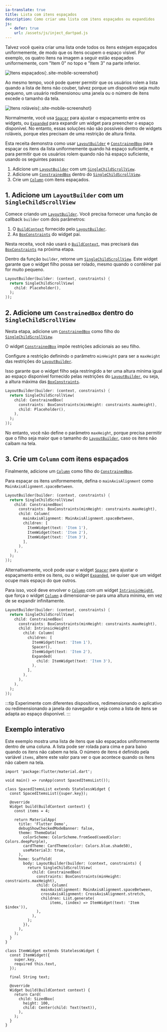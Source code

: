```yaml
---
ia-translate: true
title: Lista com itens espaçados
description: Como criar uma lista com itens espaçados ou expandidos
js:
  - defer: true
    url: /assets/js/inject_dartpad.js
---
```


<?code-excerpt path-base="cookbook/lists/spaced_items/"?>

Talvez você queira criar uma lista onde todos os itens estejam espaçados uniformemente, de modo que os itens ocupem o espaço visível. Por exemplo, os quatro itens na imagem a seguir estão espaçados uniformemente, com "Item 0" no topo e "Item 3" na parte inferior.

![Itens espaçados](/assets/images/docs/cookbook/spaced-items-1.png){:.site-mobile-screenshot}

Ao mesmo tempo, você pode querer permitir que os usuários rolem a lista quando a lista de itens não couber, talvez porque um dispositivo seja muito pequeno, um usuário redimensionou uma janela ou o número de itens excede o tamanho da tela.

![Itens roláveis](/assets/images/docs/cookbook/spaced-items-2.png){:.site-mobile-screenshot}

Normalmente, você usa [`Spacer`][] para ajustar o espaçamento entre os widgets, ou [`Expanded`][] para expandir um widget para preencher o espaço disponível. No entanto, essas soluções não são possíveis dentro de widgets roláveis, porque eles precisam de uma restrição de altura finita.

Esta receita demonstra como usar [`LayoutBuilder`][] e [`ConstrainedBox`][] para espaçar os itens da lista uniformemente quando há espaço suficiente, e para permitir que os usuários rolem quando não há espaço suficiente, usando os seguintes passos:

  1. Adicione um [`LayoutBuilder`][] com um [`SingleChildScrollView`][].
  2. Adicione um [`ConstrainedBox`][] dentro do [`SingleChildScrollView`][].
  3. Crie um [`Column`][] com itens espaçados.

## 1. Adicione um `LayoutBuilder` com um `SingleChildScrollView`

Comece criando um [`LayoutBuilder`][]. Você precisa fornecer uma função de callback `builder` com dois parâmetros:

  1. O [`BuildContext`][] fornecido pelo [`LayoutBuilder`][].
  2. As [`BoxConstraints`][] do widget pai.

Nesta receita, você não usará o [`BuildContext`][], mas precisará das [`BoxConstraints`][] na próxima etapa.

Dentro da função `builder`, retorne um [`SingleChildScrollView`][]. Este widget garante que o widget filho possa ser rolado, mesmo quando o contêiner pai for muito pequeno.

<?code-excerpt "lib/spaced_list.dart (builder)"?>
```dart
LayoutBuilder(builder: (context, constraints) {
  return SingleChildScrollView(
    child: Placeholder(),
  );
});
```

## 2. Adicione um `ConstrainedBox` dentro do `SingleChildScrollView`

Nesta etapa, adicione um [`ConstrainedBox`][] como filho do [`SingleChildScrollView`][].

O widget [`ConstrainedBox`][] impõe restrições adicionais ao seu filho.

Configure a restrição definindo o parâmetro `minHeight` para ser a `maxHeight` das restrições do [`LayoutBuilder`][].

Isso garante que o widget filho seja restringido a ter uma altura mínima igual ao espaço disponível fornecido pelas restrições do [`LayoutBuilder`][], ou seja, a altura máxima das [`BoxConstraints`][].

<?code-excerpt "lib/spaced_list.dart (constrainedBox)"?>
```dart
LayoutBuilder(builder: (context, constraints) {
  return SingleChildScrollView(
    child: ConstrainedBox(
      constraints: BoxConstraints(minHeight: constraints.maxHeight),
      child: Placeholder(),
    ),
  );
});
```

No entanto, você não define o parâmetro `maxHeight`, porque precisa permitir que o filho seja maior que o tamanho do [`LayoutBuilder`][], caso os itens não caibam na tela.

## 3. Crie um `Column` com itens espaçados

Finalmente, adicione um [`Column`][] como filho do [`ConstrainedBox`][].

Para espaçar os itens uniformemente, defina o `mainAxisAlignment` como `MainAxisAlignment.spaceBetween`.

<?code-excerpt "lib/spaced_list.dart (column)"?>
```dart
LayoutBuilder(builder: (context, constraints) {
  return SingleChildScrollView(
    child: ConstrainedBox(
      constraints: BoxConstraints(minHeight: constraints.maxHeight),
      child: Column(
        mainAxisAlignment: MainAxisAlignment.spaceBetween,
        children: [
          ItemWidget(text: 'Item 1'),
          ItemWidget(text: 'Item 2'),
          ItemWidget(text: 'Item 3'),
        ],
      ),
    ),
  );
});
```

Alternativamente, você pode usar o widget [`Spacer`][] para ajustar o espaçamento entre os itens, ou o widget [`Expanded`][], se quiser que um widget ocupe mais espaço do que outros.

Para isso, você deve envolver o [`Column`] com um widget [`IntrinsicHeight`][], que força o widget [`Column`][] a dimensionar-se para uma altura mínima, em vez de se expandir infinitamente.

<?code-excerpt "lib/spaced_list.dart (intrinsic)"?>
```dart
LayoutBuilder(builder: (context, constraints) {
  return SingleChildScrollView(
    child: ConstrainedBox(
      constraints: BoxConstraints(minHeight: constraints.maxHeight),
      child: IntrinsicHeight(
        child: Column(
          children: [
            ItemWidget(text: 'Item 1'),
            Spacer(),
            ItemWidget(text: 'Item 2'),
            Expanded(
              child: ItemWidget(text: 'Item 3'),
            ),
          ],
        ),
      ),
    ),
  );
});
```

:::tip
Experimente com diferentes dispositivos, redimensionando o aplicativo ou redimensionando a janela do navegador e veja como a lista de itens se adapta ao espaço disponível.
:::

## Exemplo interativo

Este exemplo mostra uma lista de itens que são espaçados uniformemente dentro de uma coluna. A lista pode ser rolada para cima e para baixo quando os itens não cabem na tela. O número de itens é definido pela variável `items`, altere este valor para ver o que acontece quando os itens não cabem na tela.

<?code-excerpt "lib/main.dart"?>
```dartpad title="Exemplo prático de itens espaçados do Flutter no DartPad" run="true"
import 'package:flutter/material.dart';

void main() => runApp(const SpacedItemsList());

class SpacedItemsList extends StatelessWidget {
  const SpacedItemsList({super.key});

  @override
  Widget build(BuildContext context) {
    const items = 4;

    return MaterialApp(
      title: 'Flutter Demo',
      debugShowCheckedModeBanner: false,
      theme: ThemeData(
        colorScheme: ColorScheme.fromSeed(seedColor: Colors.deepPurple),
        cardTheme: CardTheme(color: Colors.blue.shade50),
        useMaterial3: true,
      ),
      home: Scaffold(
        body: LayoutBuilder(builder: (context, constraints) {
          return SingleChildScrollView(
            child: ConstrainedBox(
              constraints: BoxConstraints(minHeight: constraints.maxHeight),
              child: Column(
                mainAxisAlignment: MainAxisAlignment.spaceBetween,
                crossAxisAlignment: CrossAxisAlignment.stretch,
                children: List.generate(
                    items, (index) => ItemWidget(text: 'Item $index')),
              ),
            ),
          );
        }),
      ),
    );
  }
}

class ItemWidget extends StatelessWidget {
  const ItemWidget({
    super.key,
    required this.text,
  });

  final String text;

  @override
  Widget build(BuildContext context) {
    return Card(
      child: SizedBox(
        height: 100,
        child: Center(child: Text(text)),
      ),
    );
  }
}
```

[`BoxConstraints`]: {{site.api}}/flutter/rendering/BoxConstraints-class.html
[`BuildContext`]: {{site.api}}/flutter/widgets/BuildContext-class.html
[`Column`]: {{site.api}}/flutter/widgets/Column-class.html
[`ConstrainedBox`]: {{site.api}}/flutter/widgets/ConstrainedBox-class.html
[`Expanded`]: {{site.api}}/flutter/widgets/Expanded-class.html
[`IntrinsicHeight`]: {{site.api}}/flutter/widgets/IntrinsicHeight-class.html
[`LayoutBuilder`]: {{site.api}}/flutter/widgets/LayoutBuilder-class.html
[`SingleChildScrollView`]: {{site.api}}/flutter/widgets/SingleChildScrollView-class.html
[`Spacer`]: {{site.api}}/flutter/widgets/Spacer-class.html
